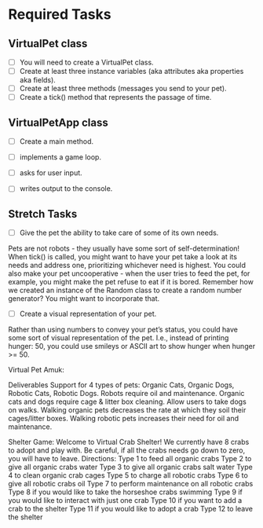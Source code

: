 # Required Tasks
## VirtualPet class
- [ ] You will need to create a VirtualPet class.
- [ ] Create at least three instance variables (aka attributes aka properties aka fields).
- [ ] Create at least three methods (messages you send to your pet).
- [ ] Create a tick() method that represents the passage of time.
## VirtualPetApp class
- [ ] Create a main method.
- [ ] implements a game loop.
- [ ] asks for user input.
- [ ] writes output to the console.


## Stretch Tasks
- [ ] Give the pet the ability to take care of some of its own needs.

Pets are not robots - they usually have some sort of self-determination! When tick() is called, you might want to have your pet take a look at its needs and address one, prioritizing whichever need is highest. You could also make your pet uncooperative - when the user tries to feed the pet, for example, you might make the pet refuse to eat if it is bored. Remember how we created an instance of the Random class to create a random number generator? You might want to incorporate that.

- [ ] Create a visual representation of your pet.

Rather than using numbers to convey your pet’s status, you could have some sort of visual representation of the pet. I.e., instead of printing hunger: 50, you could use smileys or ASCII art to show hunger when hunger >= 50.

Virtual Pet Amuk:

Deliverables
Support for 4 types of pets: Organic Cats, Organic Dogs, Robotic Cats, Robotic Dogs.
Robots require oil and maintenance.
Organic cats and dogs require cage & litter box cleaning.
Allow users to take dogs on walks.
Walking organic pets decreases the rate at which they soil their cages/litter boxes.
Walking robotic pets increases their need for oil and maintenance.

Shelter Game:
Welcome to Virtual Crab Shelter! We currently have 8 crabs to adopt and play with.
Be careful, if all the crabs needs go down to zero, you will have to leave.
Directions:
Type 1 to feed all organic crabs
Type 2 to give all organic crabs water
Type 3 to give all organic crabs salt water
Type 4 to clean organic crab cages
Type 5 to charge all robotic crabs
Type 6 to give all robotic crabs oil
Type 7 to perform maintenance on all robotic crabs
Type 8 if you would like to take the horseshoe crabs swimming
Type 9 if you would like to interact with just one crab
Type 10 if you want to add a crab to the shelter
Type 11 if you would like to adopt a crab
Type 12 to leave the shelter
